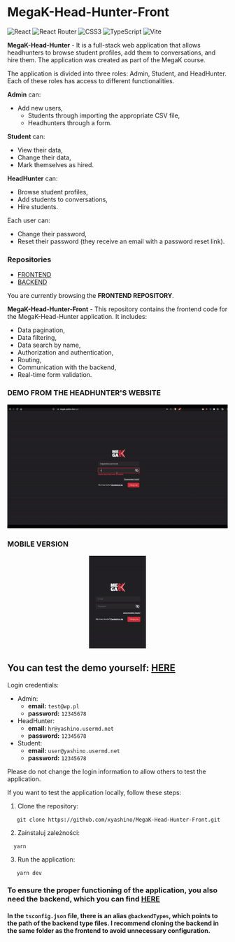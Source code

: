 # MegaK-Head-Hunter-Front
![React](https://img.shields.io/badge/react-%2320232a.svg?style=for-the-badge&logo=react&logoColor=%2361DAFB)
![React Router](https://img.shields.io/badge/React_Router-CA4245?style=for-the-badge&logo=react-router&logoColor=white)
![CSS3](https://img.shields.io/badge/css3-%231572B6.svg?style=for-the-badge&logo=css3&logoColor=white)
![TypeScript](https://img.shields.io/badge/typescript-%23007ACC.svg?style=for-the-badge&logo=typescript&logoColor=white)
![Vite](https://img.shields.io/badge/vite-%23646CFF.svg?style=for-the-badge&logo=vite&logoColor=white)

**MegaK-Head-Hunter** - It is a full-stack web application that allows headhunters to browse student profiles, add them to conversations, and hire them. The application was created as part of the MegaK course.

The application is divided into three roles: Admin, Student, and HeadHunter. Each of these roles has access to different functionalities.

**Admin** can:

- Add new users,
    - Students through importing the appropriate CSV file,
    - Headhunters through a form.

**Student** can:

- View their data,
- Change their data,
- Mark themselves as hired.

**HeadHunter** can:

- Browse student profiles,
- Add students to conversations,
- Hire students.

Each user can:

- Change their password,
- Reset their password (they receive an email with a password reset link).

### Repositories

- [FRONTEND](https://github.com/xyashino/MegaK-Head-Hunter-Front)
- [BACKEND](https://github.com/xyashino/MegaK-Head-Hunter-BACK)

You are currently browsing the **FRONTEND REPOSITORY**.

**MegaK-Head-Hunter-Front** - This repository contains the frontend code for the MegaK-Head-Hunter application. It includes:

- Data pagination,
- Data filtering,
- Data search by name,
- Authorization and authentication,
- Routing,
- Communication with the backend,
- Real-time form validation.

### DEMO FROM THE HEADHUNTER'S WEBSITE

<p align="center">
    <img src="demo/desktop.gif" alt="DEMO"/>
</p>

### MOBILE VERSION

<p align="center">
    <img src="demo/mobile.gif" alt="DEMO"/>
</p>

## You can test the demo yourself: [HERE](https://megak.yashino.live/)

Login credentials:

- Admin:
    - **email:** `test@wp.pl`
    - **password:** `12345678`
- HeadHunter:
    - **email:** `hr@yashino.usermd.net`
    - **password:** `12345678`
- Student:
    - **email:** `user@yashino.usermd.net`
    - **password:** `12345678`

Please do not change the login information to allow others to test the application.

If you want to test the application locally, follow these steps:

1. Clone the repository:
```
   git clone https://github.com/xyashino/MegaK-Head-Hunter-Front.git
   ```
2. Zainstaluj zależności:
 ```
   yarn
 ```
3. Run the application:
```
   yarn dev
 ```
### To ensure the proper functioning of the application, you also need the backend, which you can find [HERE](https://github.com/xyashino/MegaK-Head-Hunter-BACK)
#### In the `tsconfig.json` file, there is an alias `@backendTypes`, which points to the path of the backend type files. I recommend cloning the backend in the same folder as the frontend to avoid unnecessary configuration.
